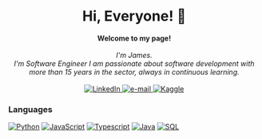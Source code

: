 <h1 align="center">Hi, Everyone! 👋</h1>

<p align="center">
    <b>Welcome to my page!</b><br><br>
    <i>
        I'm James.<br>
        I'm Software Engineer I am passionate about software development with more than 15 years in the sector, always in continuous learning.<br>
    </i><br>
    <a href="https://www.linkedin.com/in/javierquinterodev">
        <img src="https://img.shields.io/badge/LinkedIn-2EC866?style=flat-square&logo=linkedin" alt="LinkedIn">
    </a>
    <a href="mailto:jamjav@gmail.com">
        <img src="https://img.shields.io/badge/Email-2EC866?style=flat-square&logo=gmail&logoColor=white" alt="e-mail">
    </a>
    <a href="https://www.kaggle.com/jamjav">
        <img src="https://img.shields.io/badge/-Hackerrank-2EC866?style=flat&logo=HackerRank&logoColor=white" alt="Kaggle">
    </a>
</p>

### Languages

[![Python](https://img.shields.io/badge/python-black?style=for-the-badge&logo=python)](https://github.com/jamjav)
[![JavaScript](https://img.shields.io/badge/javascript-black?style=for-the-badge&logo=javascript)](https://github.com/jamjav)
[![Typescript](https://img.shields.io/badge/typescript-black?style=for-the-badge&logo=typescript)](https://github.com/jamjav)
[![Java](https://img.shields.io/badge/java-black?style=for-the-badge&logo=openjdk)](https://github.com/jamjav)
[![SQL](https://img.shields.io/badge/sql-black?style=for-the-badge&logo=mysql)](https://github.com/jamjav)
